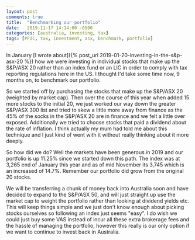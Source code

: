 ```yaml
---
layout: post
comments: true
title:  "Benchmarking our portfolio"
date:   2019-11-17 14:14:00 -0500
categories: [australia, investing, tax]
tags: [PFIC, tax, investment, asx, benchmark, portfolio]
---
```


In January [I wrote about]({% post_url 2019-01-20-investing-in-the-s&p-asx-20 %}) how we were investing in individual stocks that make up the S&P/ASX 20 rather than an index fund or an LIC in order to comply with tax reporting regulations here in the US. I thought I'd take some time now, 9 months on, to benchmark our portfolio.

So we started off by purchasing the stocks that make up the S&P/ASX 20 (weighted by market cap). Then over the course of this year when added 15 more stocks to the initial 20, we just worked our way down the greater S&P/ASX 300 list and tried to skew a little more away from finance as the 45% of the socks in the S&P/ASX 20 are in finance and we felt a little over exposed. Additionally we tried to choose stocks that paid a dividend about the rate of inflation. I think actually my mum had told me about this technique and I just kind of went with it without really thinking about it more deeply.

So how did we do? Well the markets have been generous in 2019 and our portfolio is up 11.25% since we started down this path. The index was at 3,265 end of January this year and as of mid November its 3,745 which is an increased of 14.7%. Remember our portfolio did grow from the original 20 stocks.

We will be transferring a chunk of money back into Australia soon and have decided to expand to the S&P/ASX 50, and will just straight up use the market cap to weight the portfolio rather than looking at dividend yields etc. This will keep things simple and we just don't know enough about picking stocks ourselves so following an index just seems "easy". I do wish we could just buy some VAS instead of incur all these extra brokerage fees and the hassle of managing the portfolio, however this really is our only option if we want to continue to invest back in Australia.